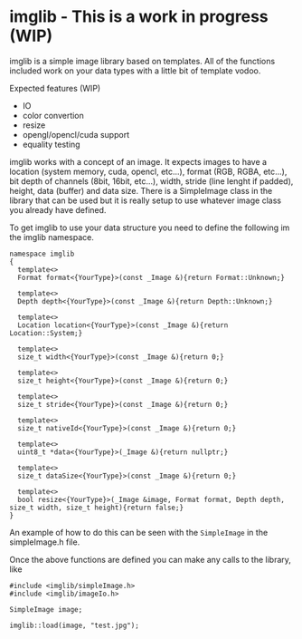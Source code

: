 # imglib - This is a work in progress (WIP)

imglib is a simple image library based on templates. All of the functions included work on your data types with a little bit of template vodoo.

Expected features (WIP)
- IO
- color convertion
- resize
- opengl/opencl/cuda support
- equality testing

imglib works with a concept of an image. It expects images to have a location (system memory, cuda, opencl, etc...), format (RGB, RGBA, etc...), bit depth of channels (8bit, 16bit, etc...), width, stride (line lenght if padded), height, data (buffer) and data size. There is a SimpleImage class in the library that can be used but it is really setup to use whatever image class you already have defined.

To get imglib to use your data structure you need to define the following im the imglib namespace.

````
namespace imglib
{
  template<>
  Format format<{YourType}>(const _Image &){return Format::Unknown;}

  template<>
  Depth depth<{YourType}>(const _Image &){return Depth::Unknown;}
  
  template<>
  Location location<{YourType}>(const _Image &){return Location::System;}
  
  template<>
  size_t width<{YourType}>(const _Image &){return 0;}
  
  template<>
  size_t height<{YourType}>(const _Image &){return 0;}
  
  template<>
  size_t stride<{YourType}>(const _Image &){return 0;}
  
  template<>
  size_t nativeId<{YourType}>(const _Image &){return 0;}

  template<>
  uint8_t *data<{YourType}>(_Image &){return nullptr;}
  
  template<>
  size_t dataSize<{YourType}>(const _Image &){return 0;}

  template<>
  bool resize<{YourType}>(_Image &image, Format format, Depth depth, size_t width, size_t height){return false;}
}
````
An example of how to do this can be seen with the `SimpleImage` in the simpleImage.h file.

Once the above functions are defined you can make any calls to the library, like
````
#include <imglib/simpleImage.h>
#include <imglib/imageIo.h>

SimpleImage image;

imglib::load(image, "test.jpg");
````
